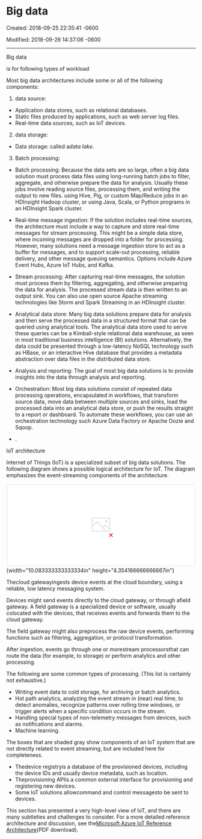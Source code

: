 # Big data 

Created: 2018-09-25 22:35:41 -0600

Modified: 2018-09-26 14:37:06 -0600

---

Big data

is for following types of workload



Most big data architectures include some or all of the following components:

1.  data source:



- Application data stores, such as relational databases.
- Static files produced by applications, such as web server log files.
- Real-time data sources, such as IoT devices.



2.  data storage:



- Data storage: called a*data lake*.

3.  Batch processing:



- Batch processing: Because the data sets are so large, often a big data solution must process data files using long-running batch jobs to filter, aggregate, and otherwise prepare the data for analysis. Usually these jobs involve reading source files, processing them, and writing the output to new files. using Hive, Pig, or custom Map/Reduce jobs in an HDInsight Hadoop cluster, or using Java, Scala, or Python programs in an HDInsight Spark cluster.



- Real-time message ingestion: If the solution includes real-time sources, the architecture must include a way to capture and store real-time messages for stream processing. This might be a simple data store, where incoming messages are dropped into a folder for processing. However, many solutions need a message ingestion store to act as a buffer for messages, and to support scale-out processing, reliable delivery, and other message queuing semantics. Options include Azure Event Hubs, Azure IoT Hubs, and Kafka.



- Stream processing: After capturing real-time messages, the solution must process them by filtering, aggregating, and otherwise preparing the data for analysis. The processed stream data is then written to an output sink. You can also use open source Apache streaming technologies like Storm and Spark Streaming in an HDInsight cluster.



- Analytical data store: Many big data solutions prepare data for analysis and then serve the processed data in a structured format that can be queried using analytical tools. The analytical data store used to serve these queries can be a Kimball-style relational data warehouse, as seen in most traditional business intelligence (BI) solutions. Alternatively, the data could be presented through a low-latency NoSQL technology such as HBase, or an interactive Hive database that provides a metadata abstraction over data files in the distributed data store.



- Analysis and reporting: The goal of most big data solutions is to provide insights into the data through analysis and reporting.



- Orchestration: Most big data solutions consist of repeated data processing operations, encapsulated in workflows, that transform source data, move data between multiple sources and sinks, load the processed data into an analytical data store, or push the results straight to a report or dashboard. To automate these workflows, you can use an orchestration technology such Azure Data Factory or Apache Oozie and Sqoop.



- .

IoT architecture

Internet of Things (IoT) is a specialized subset of big data solutions. The following diagram shows a possible logical architecture for IoT. The diagram emphasizes the event-streaming components of the architecture.

![Devices Devices Field Gateway Command and control Cloud Gatew ay Provisioning API Oev•ce Reg&ry Cold firage Batch analvtics gukend Stream processing Hot path analytics Notifications ](../../media/Design-Pattern-Cloud-Design-Pattern-Big-data-image1.png){width="10.083333333333334in" height="4.354166666666667in"}

Thecloud gatewayingests device events at the cloud boundary, using a reliable, low latency messaging system.



Devices might send events directly to the cloud gateway, or through afield gateway. A field gateway is a specialized device or software, usually colocated with the devices, that receives events and forwards them to the cloud gateway.



The field gateway might also preprocess the raw device events, performing functions such as filtering, aggregation, or protocol transformation.

After ingestion, events go through one or morestream processorsthat can route the data (for example, to storage) or perform analytics and other processing.

The following are some common types of processing. (This list is certainly not exhaustive.)

- Writing event data to cold storage, for archiving or batch analytics.
- Hot path analytics, analyzing the event stream in (near) real time, to detect anomalies, recognize patterns over rolling time windows, or trigger alerts when a specific condition occurs in the stream.
- Handling special types of non-telemetry messages from devices, such as notifications and alarms.
- Machine learning.

The boxes that are shaded gray show components of an IoT system that are not directly related to event streaming, but are included here for completeness.

- Thedevice registryis a database of the provisioned devices, including the device IDs and usually device metadata, such as location.
- Theprovisioning APIis a common external interface for provisioning and registering new devices.
- Some IoT solutions allowcommand and control messagesto be sent to devices.

This section has presented a very high-level view of IoT, and there are many subtleties and challenges to consider. For a more detailed reference architecture and discussion, see the[Microsoft Azure IoT Reference Architecture](https://azure.microsoft.com/updates/microsoft-azure-iot-reference-architecture-available/)(PDF download).

